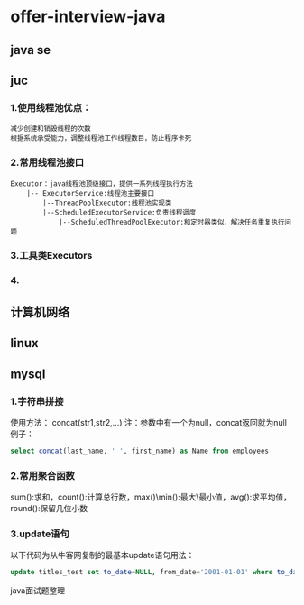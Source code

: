# offer-interview-java

## java se

## juc
### 1.使用线程池优点：
    减少创建和销毁线程的次数
    根据系统承受能力，调整线程池工作线程数目，防止程序卡死
### 2.常用线程池接口
    Executor：java线程池顶级接口，提供一系列线程执行方法
        |-- ExecutorService:线程池主要接口
            |--ThreadPoolExecutor:线程池实现类
            |--ScheduledExecutorService:负责线程调度
                |--ScheduledThreadPoolExecutor:和定时器类似，解决任务重复执行问题
### 3.工具类Executors

### 4.


## 计算机网络

## linux

## mysql
### 1.字符串拼接
使用方法：
concat(str1,str2,...)
注：参数中有一个为null，concat返回就为null
例子：
```sql
select concat(last_name, ' ', first_name) as Name from employees
```

### 2.常用聚合函数
sum():求和，count():计算总行数，max()\min():最大\最小值，avg():求平均值，round():保留几位小数

### 3.update语句
以下代码为从牛客网复制的最基本update语句用法：
```sql
update titles_test set to_date=NULL, from_date='2001-01-01' where to_date='9999-01-01'
```

java面试题整理
